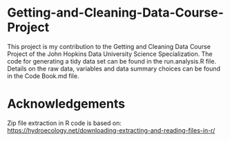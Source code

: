 # Getting-and-Cleaning-Data-Course-Project
This project is my contribution to the Getting and Cleaning Data Course Project of the John Hopkins Data University Science Specialization. The code for generating a tidy data set can be found in the run.analysis.R file. Details on the raw data, variables and data summary choices can be found in the Code Book.md file.  
# Acknowledgements
Zip file extraction in R code is based on: https://hydroecology.net/downloading-extracting-and-reading-files-in-r/
